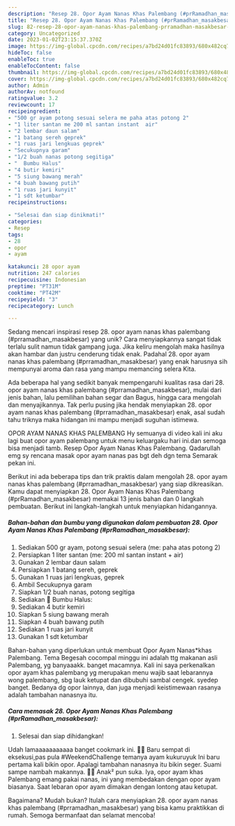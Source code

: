 ```yaml
---
description: "Resep 28. Opor Ayam Nanas Khas Palembang (#prRamadhan_masakbesar) yang Bisa Manjain Lidah"
title: "Resep 28. Opor Ayam Nanas Khas Palembang (#prRamadhan_masakbesar) yang Bisa Manjain Lidah"
slug: 82-resep-28-opor-ayam-nanas-khas-palembang-prramadhan-masakbesar-yang-bisa-manjain-lidah
category: Uncategorized
date: 2023-01-02T23:15:37.370Z
image: https://img-global.cpcdn.com/recipes/a7bd24d01fc83893/680x482cq70/28-opor-ayam-nanas-khas-palembang-prramadhan_masakbesar-foto-resep-utama.jpg
hideToc: false
enableToc: true
enableTocContent: false
thumbnail: https://img-global.cpcdn.com/recipes/a7bd24d01fc83893/680x482cq70/28-opor-ayam-nanas-khas-palembang-prramadhan_masakbesar-foto-resep-utama.jpg
cover: https://img-global.cpcdn.com/recipes/a7bd24d01fc83893/680x482cq70/28-opor-ayam-nanas-khas-palembang-prramadhan_masakbesar-foto-resep-utama.jpg
author: Admin
authorAv: notfound
ratingvalue: 3.2
reviewcount: 17
recipeingredient:
- "500 gr ayam potong sesuai selera me paha atas potong 2"
- "1 liter santan me 200 ml santan instant  air"
- "2 lembar daun salam"
- "1 batang sereh geprek"
- "1 ruas jari lengkuas geprek"
- "Secukupnya garam"
- "1/2 buah nanas potong segitiga"
- "  Bumbu Halus"
- "4 butir kemiri"
- "5 siung bawang merah"
- "4 buah bawang putih"
- "1 ruas jari kunyit"
- "1 sdt ketumbar"
recipeinstructions:

- "Selesai dan siap dinikmati!"
categories:
- Resep
tags:
- 28
- opor
- ayam

katakunci: 28 opor ayam 
nutrition: 247 calories
recipecuisine: Indonesian
preptime: "PT31M"
cooktime: "PT42M"
recipeyield: "3"
recipecategory: Lunch

---
```





Sedang mencari inspirasi resep 28. opor ayam nanas khas palembang (#prramadhan_masakbesar) yang unik? Cara menyiapkannya sangat tidak terlalu sulit namun tidak gampang juga. Jika keliru mengolah maka hasilnya akan hambar dan justru cenderung tidak enak. Padahal 28. opor ayam nanas khas palembang (#prramadhan_masakbesar) yang enak harusnya sih mempunyai aroma dan rasa yang mampu memancing selera Kita.





Ada beberapa hal yang sedikit banyak mempengaruhi kualitas rasa dari 28. opor ayam nanas khas palembang (#prramadhan_masakbesar), mulai dari jenis bahan, lalu pemilihan bahan segar dan Bagus, hingga cara mengolah dan menyajikannya. Tak perlu pusing jika hendak menyiapkan 28. opor ayam nanas khas palembang (#prramadhan_masakbesar) enak,      asal sudah tahu triknya maka hidangan ini mampu menjadi suguhan istimewa.














OPOR AYAM NANAS KHAS PALEMBANG Hy semuanya di video kali ini aku lagi buat opor ayam palembang untuk menu keluargaku hari ini.dan semoga bisa menjadi tamb. Resep Opor Ayam Nanas Khas Palembang. Qadarullah emg sy rencana masak opor ayam nanas pas bgt deh dgn tema Semarak pekan ini.






Berikut ini ada beberapa tips dan trik praktis dalam mengolah 28. opor ayam nanas khas palembang (#prramadhan_masakbesar) yang siap dikreasikan. Kamu dapat menyiapkan 28. Opor Ayam Nanas Khas Palembang (#prRamadhan_masakbesar) memakai 13 jenis bahan dan 0 langkah pembuatan. Berikut ini langkah-langkah untuk menyiapkan hidangannya.

<!--inarticleads1-->

##### Bahan-bahan dan bumbu yang digunakan dalam pembuatan 28. Opor Ayam Nanas Khas Palembang (#prRamadhan_masakbesar):

1. Sediakan 500 gr ayam, potong sesuai selera (me: paha atas potong 2)
1. Persiapkan 1 liter santan (me: 200 ml santan instant + air)
1. Gunakan 2 lembar daun salam
1. Persiapkan 1 batang sereh, geprek
1. Gunakan 1 ruas jari lengkuas, geprek
1. Ambil Secukupnya garam
1. Siapkan 1/2 buah nanas, potong segitiga
1. Sediakan  🐔 Bumbu Halus:
1. Sediakan 4 butir kemiri
1. Siapkan 5 siung bawang merah
1. Siapkan 4 buah bawang putih
1. Sediakan 1 ruas jari kunyit
1. Gunakan 1 sdt ketumbar


Bahan-bahan yang diperlukan untuk membuat Opor Ayam Nanas*khas Palembang. Tema Begesah cocompal minggu ini adalah ttg makanan asli Palembang, yg banyaaakk. banget macamnya. Kali ini saya perkenalkan opor ayam khas palembang yg merupakan menu wajib saat lebarannya wong palembang, sbg lauk ketupat dan dibubuhi sambal cengek. syedep banget. Bedanya dg opor lainnya, dan juga menjadi keistimewaan rasanya adalah tambahan nanasnya itu. 

<!--inarticleads2-->

##### Cara memasak 28. Opor Ayam Nanas Khas Palembang (#prRamadhan_masakbesar):


1. Selesai dan siap dihidangkan!

Udah lamaaaaaaaaaaa banget cookmark ini. 🤣🤣 Baru sempat di eksekusi,pas pula #WeekendChallenge temanya ayam kukuruyuk Ini baru pertama kali bikin opor. Apalagi tambahan nanasnya itu bikin seger. Suami sampe nambah makannya. 🤭🤭 Anak² pun suka. Iya, opor ayam khas Palembang emang pakai nanas, ini yang membedakan dengan opor ayam biasanya. Saat lebaran opor ayam dimakan dengan lontong atau ketupat. 

Bagaimana? Mudah bukan? Itulah cara menyiapkan 28. opor ayam nanas khas palembang (#prramadhan_masakbesar) yang bisa kamu praktikkan di rumah. Semoga bermanfaat dan selamat mencoba!
